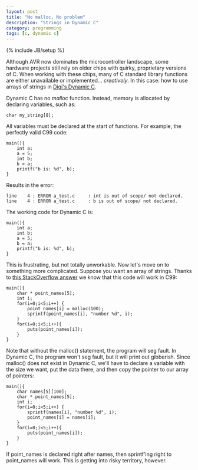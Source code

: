 ```yaml
---
layout: post
title: "No malloc, No problem"
description: "Strings in Dynamic C"
category: programming
tags: [c, dynamic c]
---
```

{% include JB/setup %}

Although AVR now dominates the microcontroller landscape, some hardware
projects still rely on older chips with quirky, proprietary versions of C.
When working with these chips, many of C standard library functions are
either unavailable or implemented... *creatively*. In this case: how to use
arrays of strings in [Digi's Dynamic C](http://www.digi.com/support/productdetail?pid=4978).

Dynamic C has no *malloc* function. Instead, memory is allocated by declaring
variables, such as:

```
char my_string[8];
```

All variables must be declared at the start of functions. For example, the
perfectly valid C99 code:

```
main(){
    int a;
    a = 5;
    int b;
    b = a;
    printf("b is: %d", b);
}
```

Results in the error:

```
line    4 : ERROR a_test.c     : int is out of scope/ not declared.
line    4 : ERROR a_test.c     : b is out of scope/ not declared.
```

The working code for Dynamic C is:

```
main(){
    int a;
    int b;
    a = 5;
    b = a;
    printf("b is: %d", b);
}
```

This is frustrating, but not totally unworkable. Now let's move on to something
more complicated. Suppose you want an array of strings. Thanks to [this
StackOverflow answer](http://stackoverflow.com/a/17466642/1437859) we know
that this code will work in C99:

```
main(){
    char * point_names[5];
    int i;
    for(i=0;i<5;i++) {
        point_names[i] = malloc(100);
        sprintf(point_names[i], "number %d", i);
    }
    for(i=0;i<5;i++){
        puts(point_names[i]);
    }
}
```
Note that without the malloc() statement, the program will seg fault. In
Dynamic C, the program won't seg fault, but it will print out gibberish.
Since malloc() does not exist in Dynamic C, we'll have to
declare a variable with the size we want, put the data there, and then copy
the pointer to our array of pointers:

```
main(){
    char names[5][100];
    char * point_names[5];
    int i;
    for(i=0;i<5;i++) {
        sprintf(names[i], "number %d", i);
        point_names[i] = names[i];
    }
    for(i=0;i<5;i++){
        puts(point_names[i]);
    }
}
```
If point_names is declared right after names, then sprintf'ing right to
point_names will work. This is getting into risky territory, however.


